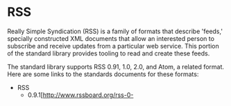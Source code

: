 # RSS

Really Simple Syndication (RSS) is a family of formats that describe 'feeds,' specially constructed XML documents that allow an interested person to subscribe and receive updates from a particular web service. This portion of the standard library provides tooling to read and create these feeds.

The standard library supports RSS 0.91, 1.0, 2.0, and Atom, a related format. Here are some links to the standards documents for these formats:

* RSS
  * 0.9.1[http://www.rssboard.org/rss-0-